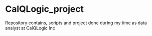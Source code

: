 # CalQLogic_project
Repository contains, scripts and project done during my time as data analyst at CalQLogic Inc
